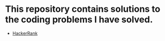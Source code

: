# This repository contains solutions to the coding problems I have solved.
- [HackerRank](https://www.hackerrank.com/‎)
